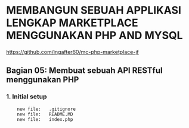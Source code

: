 # MEMBANGUN SEBUAH APPLIKASI LENGKAP MARKETPLACE MENGGUNAKAN PHP AND MYSQL
https://github.com/ingafter60/mc-php-marketplace-jf

## Bagian 05: Membuat sebuah API RESTful menggunakan PHP

### 1. Initial setup

        new file:   .gitignore
        new file:   README.MD
        new file:   index.php